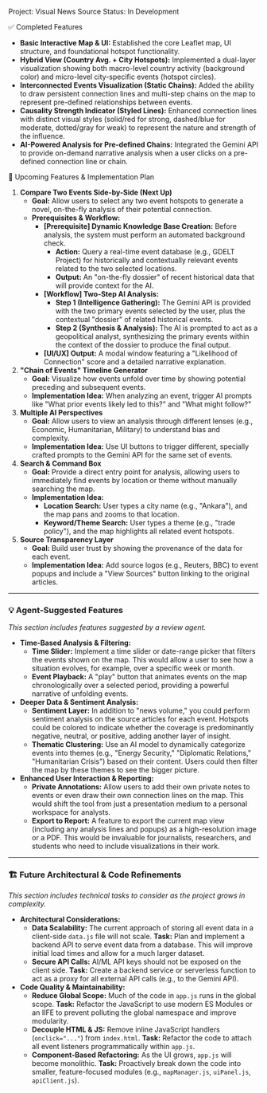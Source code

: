 Project: Visual News Source
Status: In Development

✅ Completed Features
*   **Basic Interactive Map & UI:** Established the core Leaflet map, UI structure, and foundational hotspot functionality.
*   **Hybrid View (Country Avg. + City Hotspots):** Implemented a dual-layer visualization showing both macro-level country activity (background color) and micro-level city-specific events (hotspot circles).
*   **Interconnected Events Visualization (Static Chains):** Added the ability to draw persistent connection lines and multi-step chains on the map to represent pre-defined relationships between events.
*   **Causality Strength Indicator (Styled Lines):** Enhanced connection lines with distinct visual styles (solid/red for strong, dashed/blue for moderate, dotted/gray for weak) to represent the nature and strength of the influence.
*   **AI-Powered Analysis for Pre-defined Chains:** Integrated the Gemini API to provide on-demand narrative analysis when a user clicks on a pre-defined connection line or chain.

📝 Upcoming Features & Implementation Plan
1.  **Compare Two Events Side-by-Side (Next Up)**
    *   **Goal:** Allow users to select any two event hotspots to generate a novel, on-the-fly analysis of their potential connection.
    *   **Prerequisites & Workflow:**
        *   **[Prerequisite] Dynamic Knowledge Base Creation:** Before analysis, the system must perform an automated background check.
            *   **Action:** Query a real-time event database (e.g., GDELT Project) for historically and contextually relevant events related to the two selected locations.
            *   **Output:** An "on-the-fly dossier" of recent historical data that will provide context for the AI.
        *   **[Workflow] Two-Step AI Analysis:**
            *   **Step 1 (Intelligence Gathering):** The Gemini API is provided with the two primary events selected by the user, plus the contextual "dossier" of related historical events.
            *   **Step 2 (Synthesis & Analysis):** The AI is prompted to act as a geopolitical analyst, synthesizing the primary events within the context of the dossier to produce the final output.
        *   **[UI/UX] Output:** A modal window featuring a "Likelihood of Connection" score and a detailed narrative explanation.
2.  **"Chain of Events" Timeline Generator**
    *   **Goal:** Visualize how events unfold over time by showing potential preceding and subsequent events.
    *   **Implementation Idea:** When analyzing an event, trigger AI prompts like "What prior events likely led to this?" and "What might follow?"
3.  **Multiple AI Perspectives**
    *   **Goal:** Allow users to view an analysis through different lenses (e.g., Economic, Humanitarian, Military) to understand bias and complexity.
    *   **Implementation Idea:** Use UI buttons to trigger different, specially crafted prompts to the Gemini API for the same set of events.
4.  **Search & Command Box**
    *   **Goal:** Provide a direct entry point for analysis, allowing users to immediately find events by location or theme without manually searching the map.
    *   **Implementation Idea:**
        *   **Location Search:** User types a city name (e.g., "Ankara"), and the map pans and zooms to that location.
        *   **Keyword/Theme Search:** User types a theme (e.g., "trade policy"), and the map highlights all related event hotspots.
5.  **Source Transparency Layer**
    *   **Goal:** Build user trust by showing the provenance of the data for each event.
    *   **Implementation Idea:** Add source logos (e.g., Reuters, BBC) to event popups and include a "View Sources" button linking to the original articles.

---

### 💡 Agent-Suggested Features

*This section includes features suggested by a review agent.*

*   **Time-Based Analysis & Filtering:**
    *   **Time Slider:** Implement a time slider or date-range picker that filters the events shown on the map. This would allow a user to see how a situation evolves, for example, over a specific week or month.
    *   **Event Playback:** A "play" button that animates events on the map chronologically over a selected period, providing a powerful narrative of unfolding events.
*   **Deeper Data & Sentiment Analysis:**
    *   **Sentiment Layer:** In addition to "news volume," you could perform sentiment analysis on the source articles for each event. Hotspots could be colored to indicate whether the coverage is predominantly negative, neutral, or positive, adding another layer of insight.
    *   **Thematic Clustering:** Use an AI model to dynamically categorize events into themes (e.g., "Energy Security," "Diplomatic Relations," "Humanitarian Crisis") based on their content. Users could then filter the map by these themes to see the bigger picture.
*   **Enhanced User Interaction & Reporting:**
    *   **Private Annotations:** Allow users to add their own private notes to events or even draw their own connection lines on the map. This would shift the tool from just a presentation medium to a personal workspace for analysts.
    *   **Export to Report:** A feature to export the current map view (including any analysis lines and popups) as a high-resolution image or a PDF. This would be invaluable for journalists, researchers, and students who need to include visualizations in their work.

---

### 🏗️ Future Architectural & Code Refinements

*This section includes technical tasks to consider as the project grows in complexity.*

*   **Architectural Considerations:**
    *   **Data Scalability:** The current approach of storing all event data in a client-side `data.js` file will not scale. **Task:** Plan and implement a backend API to serve event data from a database. This will improve initial load times and allow for a much larger dataset.
    *   **Secure API Calls:** AI/ML API keys should not be exposed on the client side. **Task:** Create a backend service or serverless function to act as a proxy for all external API calls (e.g., to the Gemini API).
*   **Code Quality & Maintainability:**
    *   **Reduce Global Scope:** Much of the code in `app.js` runs in the global scope. **Task:** Refactor the JavaScript to use modern ES Modules or an IIFE to prevent polluting the global namespace and improve modularity.
    *   **Decouple HTML & JS:** Remove inline JavaScript handlers (`onclick="..."`) from `index.html`. **Task:** Refactor the code to attach all event listeners programmatically within `app.js`.
    *   **Component-Based Refactoring:** As the UI grows, `app.js` will become monolithic. **Task:** Proactively break down the code into smaller, feature-focused modules (e.g., `mapManager.js`, `uiPanel.js`, `apiClient.js`).
